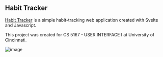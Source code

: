 ## Habit Tracker

[Habit Tracker](https://habit-tracker-beta-seven.vercel.app/) is a simple habit-tracking web application created with Svelte and Javascript.

This project was created for CS 5167 - USER INTERFACE I at University of Cincinnati.

![image](https://github.com/user-attachments/assets/aae49723-59be-4b05-ace2-8d158c903089)
